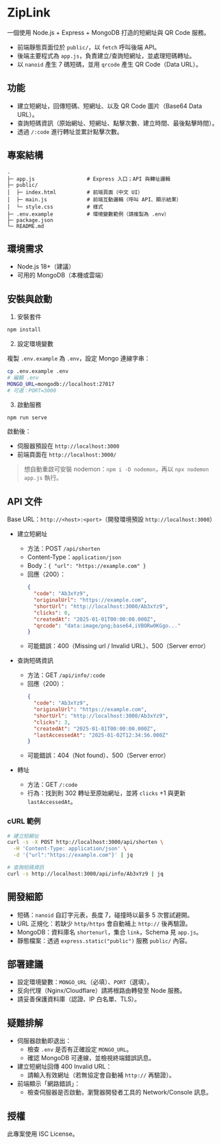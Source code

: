 # ZipLink

一個使用 Node.js + Express + MongoDB 打造的短網址與 QR Code 服務。

- 前端靜態頁面位於 `public/`，以 `fetch` 呼叫後端 API。
- 後端主要程式為 `app.js`，負責建立/查詢短網址，並處理短碼轉址。
- 以 `nanoid` 產生 7 碼短碼，並用 `qrcode` 產生 QR Code（Data URL）。

## 功能

- 建立短網址，回傳短碼、短網址、以及 QR Code 圖片（Base64 Data URL）。
- 查詢短碼資訊（原始網址、短網址、點擊次數、建立時間、最後點擊時間）。
- 透過 `/:code` 進行轉址並累計點擊次數。

## 專案結構

```
.
├─ app.js                 # Express 入口；API 與轉址邏輯
├─ public/
│  ├─ index.html          # 前端頁面（中文 UI）
│  ├─ main.js             # 前端互動邏輯（呼叫 API、顯示結果）
│  └─ style.css           # 樣式
├─ .env.example           # 環境變數範例（請複製為 .env）
├─ package.json
└─ README.md
```

## 環境需求

- Node.js 18+（建議）
- 可用的 MongoDB（本機或雲端）

## 安裝與啟動

1) 安裝套件

```bash
npm install
```

2) 設定環境變數

複製 `.env.example` 為 `.env`，設定 Mongo 連線字串：

```bash
cp .env.example .env
# 編輯 .env
MONGO_URL=mongodb://localhost:27017
# 可選：PORT=3000
```

3) 啟動服務

```bash
npm run serve
```

啟動後：
- 伺服器預設在 `http://localhost:3000`
- 前端頁面在 `http://localhost:3000/`

> 想自動重啟可安裝 nodemon：`npm i -D nodemon`，再以 `npx nodemon app.js` 執行。

## API 文件

Base URL：`http://<host>:<port>`（開發環境預設 `http://localhost:3000`）

- 建立短網址
  - 方法：POST `/api/shorten`
  - Content-Type：`application/json`
  - Body：`{ "url": "https://example.com" }`
  - 回應（200）：
    ```json
    {
      "code": "Ab3xYz9",
      "originalUrl": "https://example.com",
      "shortUrl": "http://localhost:3000/Ab3xYz9",
      "clicks": 0,
      "createdAt": "2025-01-01T00:00:00.000Z",
      "qrcode": "data:image/png;base64,iVBORw0KGgo..."
    }
    ```
  - 可能錯誤：400（Missing url / Invalid URL）、500（Server error）

- 查詢短碼資訊
  - 方法：GET `/api/info/:code`
  - 回應（200）：
    ```json
    {
      "code": "Ab3xYz9",
      "originalUrl": "https://example.com",
      "shortUrl": "http://localhost:3000/Ab3xYz9",
      "clicks": 3,
      "createdAt": "2025-01-01T00:00:00.000Z",
      "lastAccessedAt": "2025-01-02T12:34:56.000Z"
    }
    ```
  - 可能錯誤：404（Not found）、500（Server error）

- 轉址
  - 方法：GET `/:code`
  - 行為：找到則 302 轉址至原始網址，並將 `clicks` +1 與更新 `lastAccessedAt`。

### cURL 範例

```bash
# 建立短網址
curl -s -X POST http://localhost:3000/api/shorten \
  -H 'Content-Type: application/json' \
  -d '{"url":"https://example.com"}' | jq

# 查詢短碼資訊
curl -s http://localhost:3000/api/info/Ab3xYz9 | jq
```

## 開發細節

- 短碼：`nanoid` 自訂字元表，長度 7，碰撞時以最多 5 次嘗試避開。
- URL 正規化：若缺少 `http/https` 會自動補上 `http://` 後再驗證。
- MongoDB：資料庫名 `shortenurl`，集合 `link`，Schema 見 `app.js`。
- 靜態檔案：透過 `express.static("public")` 服務 `public/` 內容。

## 部署建議

- 設定環境變數：`MONGO_URL`（必填）、`PORT`（選填）。
- 反向代理（Nginx/Cloudflare）請將根路由轉發至 Node 服務。
- 請妥善保護資料庫（認證、IP 白名單、TLS）。

## 疑難排解

- 伺服器啟動即退出：
  - 檢查 `.env` 是否有正確設定 `MONGO_URL`。
  - 確認 MongoDB 可連線，並檢視終端錯誤訊息。
- 建立短網址回傳 400 Invalid URL：
  - 請輸入有效網址（若無協定會自動補 `http://` 再驗證）。
- 前端顯示「網路錯誤」：
  - 檢查伺服器是否啟動，瀏覽器開發者工具的 Network/Console 訊息。

## 授權

此專案使用 ISC License。
